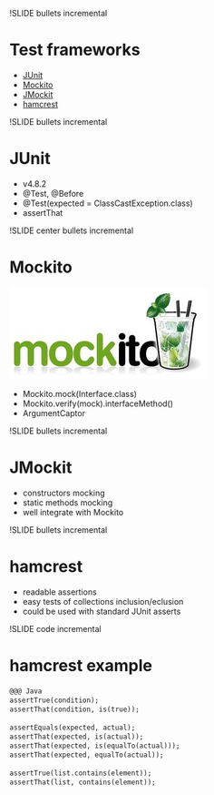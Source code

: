!SLIDE bullets incremental

# Test frameworks #

  * <a href="http://junit.org">JUnit</a>
  * <a href="http://mockito.org">Mockito</a>
  * <a href="http://code.google.com/p/jmockit/">JMockit</a>
  * <a href="http://code.google.com/p/hamcrest/">hamcrest</a>


!SLIDE bullets incremental

# JUnit #

  * v4.8.2
  * @Test, @Before
  * @Test(expected = ClassCastException.class)
  * assertThat


!SLIDE center bullets incremental

# Mockito #

![Mockito logo](mockito.jpg)

  * Mockito.mock(Interface.class)
  * Mockito.verify(mock).interfaceMethod()
  * ArgumentCaptor<Type>


!SLIDE bullets incremental

# JMockit #

  * constructors mocking
  * static methods mocking
  * well integrate with Mockito


!SLIDE bullets incremental

# hamcrest #

  * readable assertions
  * easy tests of collections inclusion/eclusion
  * could be used with standard JUnit asserts

!SLIDE code incremental

# hamcrest example #

    @@@ Java
    assertTrue(condition);
    assertThat(condition, is(true));

    assertEquals(expected, actual);
    assertThat(expected, is(actual));
    assertThat(expected, is(equalTo(actual)));
    assertThat(expected, equalTo(actual));

    assertTrue(list.contains(element));
    assertThat(list, contains(element));

